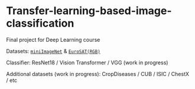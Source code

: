 # Transfer-learning-based-image-classification
Final project for Deep Learning course

Datasets: [`miniImageNet`](https://drive.google.com/drive/folders/17a09kkqVivZQFggCw9I_YboJ23tcexNM) & [`EuroSAT(RGB)`](https://github.com/phelber/EuroSAT)

Classifier:  ResNet18 /  Vision Transformer / VGG (work in progress)

Additional datasets (work in progress): CropDiseases / CUB / ISIC / ChestX / etc
